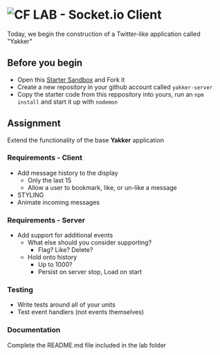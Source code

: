 ![CF](http://i.imgur.com/7v5ASc8.png) LAB - Socket.io Client
============================================================

Today, we begin the construction of a Twitter-like application called "Yakker"

## Before you begin
* Open this [Starter Sandbox](https://codesandbox.io/s/5zzpv6zlon) and Fork it
* Create a new repository in your github account called `yakker-server`
* Copy the starter code from this reppository into yours, run an `npm install` and start it up with `nodemon`

## Assignment
Extend the functionality of the base **Yakker** application

### Requirements - Client
* Add message history to the display
  * Only the last 15
  * Allow a user to bookmark, like, or un-like a message
* STYLING
* Animate incoming messages

### Requirements - Server
* Add support for additional events
  * What else should you consider supporting?
    * Flag? Like? Delete?
  * Hold onto history
    * Up to 1000?
    * Persist on server stop, Load on start

### Testing
* Write tests around all of your units
* Test event handlers (not events themselves)

###  Documentation
Complete the README.md file included in the lab folder
